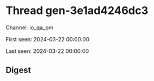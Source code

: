 # Thread gen-3e1ad4246dc3
Channel: io_qa_pm

First seen: 2024-03-22 00:00:00

Last seen: 2024-03-22 00:00:00

## Digest


